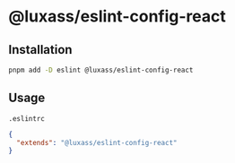 # @luxass/eslint-config-react

## Installation

```bash
pnpm add -D eslint @luxass/eslint-config-react
```

## Usage

`.eslintrc`
```json
{
  "extends": "@luxass/eslint-config-react"
}
```
